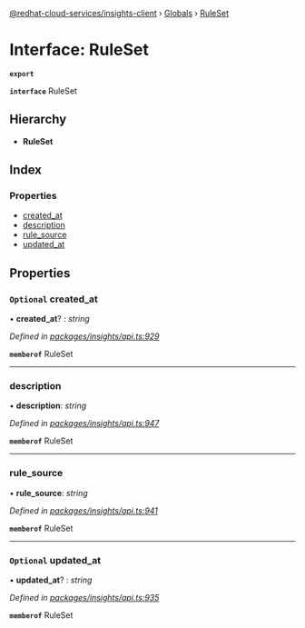 [@redhat-cloud-services/insights-client](../README.md) › [Globals](../globals.md) › [RuleSet](ruleset.md)

# Interface: RuleSet

**`export`** 

**`interface`** RuleSet

## Hierarchy

* **RuleSet**

## Index

### Properties

* [created_at](ruleset.md#optional-created_at)
* [description](ruleset.md#description)
* [rule_source](ruleset.md#rule_source)
* [updated_at](ruleset.md#optional-updated_at)

## Properties

### `Optional` created_at

• **created_at**? : *string*

*Defined in [packages/insights/api.ts:929](https://github.com/RedHatInsights/javascript-clients/blob/master/packages/insights/api.ts#L929)*

**`memberof`** RuleSet

___

###  description

• **description**: *string*

*Defined in [packages/insights/api.ts:947](https://github.com/RedHatInsights/javascript-clients/blob/master/packages/insights/api.ts#L947)*

**`memberof`** RuleSet

___

###  rule_source

• **rule_source**: *string*

*Defined in [packages/insights/api.ts:941](https://github.com/RedHatInsights/javascript-clients/blob/master/packages/insights/api.ts#L941)*

**`memberof`** RuleSet

___

### `Optional` updated_at

• **updated_at**? : *string*

*Defined in [packages/insights/api.ts:935](https://github.com/RedHatInsights/javascript-clients/blob/master/packages/insights/api.ts#L935)*

**`memberof`** RuleSet
